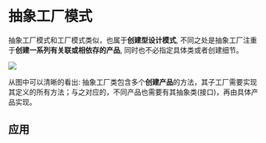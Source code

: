 # 抽象工厂模式

抽象工厂模式和工厂模式类似，也属于**创建型设计模式**, 不同之处是抽象工厂注重于**创建一系列有关联或相依存的产品**, 同时也不必指定具体类或者创建细节。

![](https://res.cloudinary.com/dwpjzbyux/image/upload/v1674939277/SystemDesign/Design%20pattern/Abstract%20Factory/Screenshot_2023-01-29_at_09.54.31_rhmm7l.png)

从图中可以清晰的看出: 抽象工厂类包含多个**创建产品**的方法，其子工厂需要实现其定义的所有方法；与之对应的，不同产品也需要有其抽象类(接口)，再由具体产品实现。

## 应用
